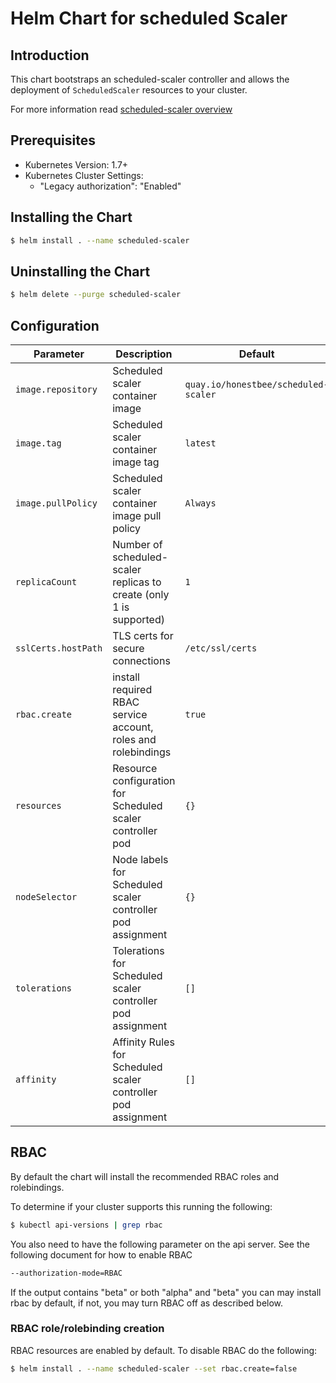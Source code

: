 # Helm Chart for scheduled Scaler

## Introduction

This chart bootstraps an scheduled-scaler controller and allows the deployment of `ScheduledScaler` resources to your cluster.

For more information read [scheduled-scaler overview](http://k8s.restdev.com/p/scheduled-scaler.html)

## Prerequisites

* Kubernetes Version: 1.7+
* Kubernetes Cluster Settings:
    * "Legacy authorization": "Enabled"

## Installing the Chart

```bash
$ helm install . --name scheduled-scaler
```

## Uninstalling the Chart

```bash
$ helm delete --purge scheduled-scaler
```

## Configuration

| Parameter                               | Description                                                   | Default                              |
|-----------------------------------------|---------------------------------------------------------------|--------------------------------------|
| `image.repository`                      | Scheduled scaler container image                              | `quay.io/honestbee/scheduled-scaler` |
| `image.tag`                             | Scheduled scaler container image tag                          | `latest`                             |
| `image.pullPolicy`                      | Scheduled scaler container image pull policy                  | `Always`                             |
| `replicaCount`                          | Number of scheduled-scaler replicas to create (only 1 is supported) | `1`                            |
| `sslCerts.hostPath`                     | TLS certs for secure connections                              | `/etc/ssl/certs`                     |
| `rbac.create`                           | install required RBAC service account, roles and rolebindings | `true`                               |
| `resources`                             | Resource configuration for Scheduled scaler controller pod    | `{}`                                 |
| `nodeSelector`                          | Node labels for Scheduled scaler controller pod assignment    | `{}`                                 |
| `tolerations`                           | Tolerations for Scheduled scaler controller pod assignment    | `[]`                                 |
| `affinity`                              | Affinity Rules for Scheduled scaler controller pod assignment | `[]`                                 |

## RBAC

By default the chart will install the recommended RBAC roles and rolebindings.

To determine if your cluster supports this running the following:

```bash
$ kubectl api-versions | grep rbac
```

You also need to have the following parameter on the api server. See the following document for how to enable RBAC

```bash
--authorization-mode=RBAC
```

If the output contains "beta" or both "alpha" and "beta" you can may install rbac by default, if not, you may turn RBAC off as described below.

### RBAC role/rolebinding creation

RBAC resources are enabled by default. To disable RBAC do the following:

```bash
$ helm install . --name scheduled-scaler --set rbac.create=false
```

